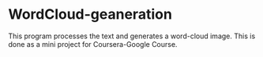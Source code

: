 # WordCloud-geaneration
This program processes the text and generates a word-cloud image.
This is done as a mini project for Coursera-Google Course.

